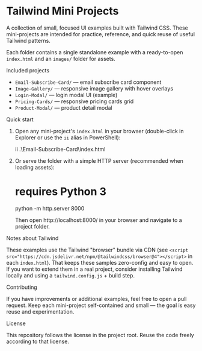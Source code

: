 
# Tailwind Mini Projects

A collection of small, focused UI examples built with Tailwind CSS. These mini-projects are intended for practice, reference, and quick reuse of useful Tailwind patterns.

Each folder contains a single standalone example with a ready-to-open `index.html` and an `images/` folder for assets.

Included projects

- `Email-Subscribe-Card/` — email subscribe card component
- `Image-Gallery/` — responsive image gallery with hover overlays
- `Login-Modal/` — login modal UI (example)
- `Pricing-Cards/` — responsive pricing cards grid
- `Product-Modal/` — product detail modal

Quick start

1. Open any mini-project's `index.html` in your browser (double-click in Explorer or use the `ii` alias in PowerShell):

	ii .\Email-Subscribe-Card\index.html

2. Or serve the folder with a simple HTTP server (recommended when loading assets):

	# requires Python 3
	python -m http.server 8000

	Then open http://localhost:8000/ in your browser and navigate to a project folder.

Notes about Tailwind

These examples use the Tailwind "browser" bundle via CDN (see `<script src="https://cdn.jsdelivr.net/npm/@tailwindcss/browser@4"></script>` in each `index.html`). That keeps these samples zero-config and easy to open. If you want to extend them in a real project, consider installing Tailwind locally and using a `tailwind.config.js` + build step.

Contributing

If you have improvements or additional examples, feel free to open a pull request. Keep each mini-project self-contained and small — the goal is easy reuse and experimentation.

License

This repository follows the license in the project root. Reuse the code freely according to that license.

